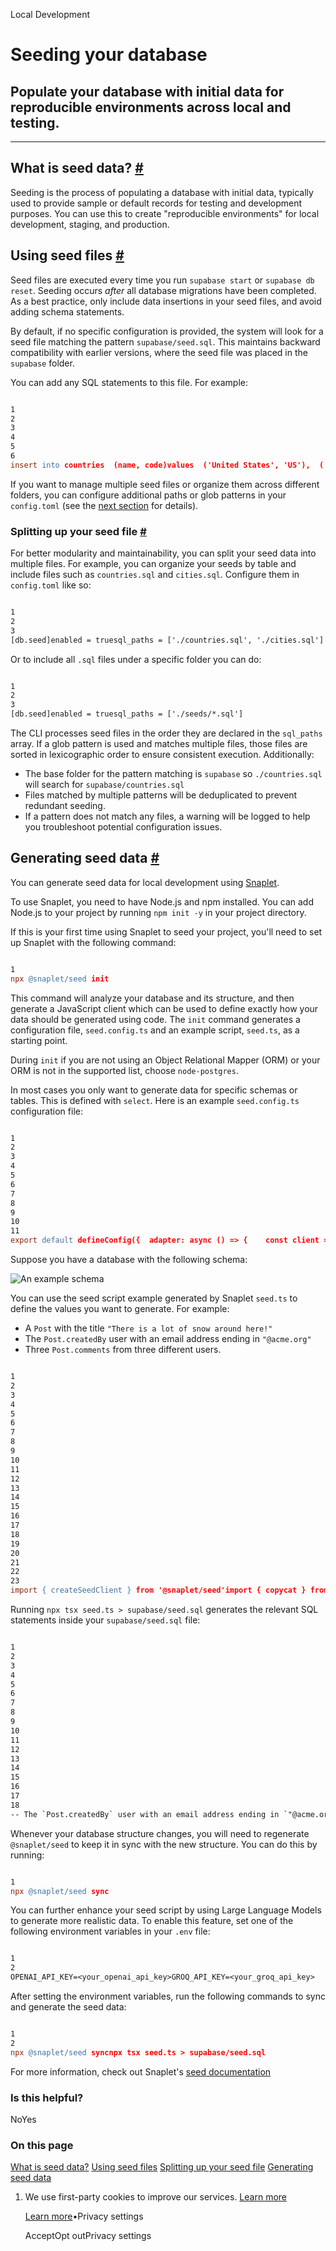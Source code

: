 Local Development

# Seeding your database

## Populate your database with initial data for reproducible environments across local and testing.

* * *

## What is seed data? [\#](https://supabase.com/docs/guides/local-development/seeding-your-database\#what-is-seed-data)

Seeding is the process of populating a database with initial data, typically used to provide sample or default records for testing and development purposes. You can use this to create "reproducible environments" for local development, staging, and production.

## Using seed files [\#](https://supabase.com/docs/guides/local-development/seeding-your-database\#using-seed-files)

Seed files are executed every time you run `supabase start` or `supabase db reset`. Seeding occurs _after_ all database migrations have been completed. As a best practice, only include data insertions in your seed files, and avoid adding schema statements.

By default, if no specific configuration is provided, the system will look for a seed file matching the pattern `supabase/seed.sql`. This maintains backward compatibility with earlier versions, where the seed file was placed in the `supabase` folder.

You can add any SQL statements to this file. For example:

```flex

1
2
3
4
5
6
insert into countries  (name, code)values  ('United States', 'US'),  ('Canada', 'CA'),  ('Mexico', 'MX');
```

If you want to manage multiple seed files or organize them across different folders, you can configure additional paths or glob patterns in your `config.toml` (see the [next section](https://supabase.com/docs/guides/local-development/seeding-your-database#splitting-up-your-seed-data) for details).

### Splitting up your seed file [\#](https://supabase.com/docs/guides/local-development/seeding-your-database\#splitting-up-your-seed-file)

For better modularity and maintainability, you can split your seed data into multiple files. For example, you can organize your seeds by table and include files such as `countries.sql` and `cities.sql`. Configure them in `config.toml` like so:

```flex

1
2
3
[db.seed]enabled = truesql_paths = ['./countries.sql', './cities.sql']
```

Or to include all `.sql` files under a specific folder you can do:

```flex

1
2
3
[db.seed]enabled = truesql_paths = ['./seeds/*.sql']
```

The CLI processes seed files in the order they are declared in the `sql_paths` array. If a glob pattern is used and matches multiple files, those files are sorted in lexicographic order to ensure consistent execution. Additionally:

- The base folder for the pattern matching is `supabase` so `./countries.sql` will search for `supabase/countries.sql`
- Files matched by multiple patterns will be deduplicated to prevent redundant seeding.
- If a pattern does not match any files, a warning will be logged to help you troubleshoot potential configuration issues.

## Generating seed data [\#](https://supabase.com/docs/guides/local-development/seeding-your-database\#generating-seed-data)

You can generate seed data for local development using [Snaplet](https://github.com/snaplet/seed).

To use Snaplet, you need to have Node.js and npm installed. You can add Node.js to your project by running `npm init -y` in your project directory.

If this is your first time using Snaplet to seed your project, you'll need to set up Snaplet with the following command:

```flex

1
npx @snaplet/seed init
```

This command will analyze your database and its structure, and then generate a JavaScript client which can be used to define exactly how your data should be generated using code. The `init` command generates a configuration file, `seed.config.ts` and an example script, `seed.ts`, as a starting point.

During `init` if you are not using an Object Relational Mapper (ORM) or your ORM is not in the supported list, choose `node-postgres`.

In most cases you only want to generate data for specific schemas or tables. This is defined with `select`. Here is an example `seed.config.ts` configuration file:

```flex

1
2
3
4
5
6
7
8
9
10
11
export default defineConfig({  adapter: async () => {    const client = new Client({      connectionString: 'postgresql://postgres:postgres@localhost:54322/postgres',    })    await client.connect()    return new SeedPg(client)  },  // We only want to generate data for the public schema  select: ['!*', 'public.*'],})
```

Suppose you have a database with the following schema:

![An example schema](https://supabase.com/docs/img/guides/cli/snaplet-example-schema.png)

You can use the seed script example generated by Snaplet `seed.ts` to define the values you want to generate. For example:

- A `Post` with the title `"There is a lot of snow around here!"`
- The `Post.createdBy` user with an email address ending in `"@acme.org"`
- Three `Post.comments` from three different users.

```flex

1
2
3
4
5
6
7
8
9
10
11
12
13
14
15
16
17
18
19
20
21
22
23
import { createSeedClient } from '@snaplet/seed'import { copycat } from '@snaplet/copycat'async function main() {  const seed = await createSeedClient({ dryRun: true })  await seed.Post([    {      title: 'There is a lot of snow around here!',      createdBy: {        email: (ctx) =>          copycat.email(ctx.seed, {            domain: 'acme.org',          }),      },      Comment: (x) => x(3),    },  ])  process.exit()}main()
```

Running `npx tsx seed.ts > supabase/seed.sql` generates the relevant SQL statements inside your `supabase/seed.sql` file:

```flex

1
2
3
4
5
6
7
8
9
10
11
12
13
14
15
16
17
18
-- The `Post.createdBy` user with an email address ending in `"@acme.org"`INSERT INTO "User" (name, email) VALUES ("John Snow", "snow@acme.org")--- A `Post` with the title `"There is a lot of snow around here!"`INSERT INTO "Post" (title, content, createdBy) VALUES (  "There is a lot of snow around here!",  "Lorem ipsum dolar",  1)--- Three `Post.Comment` from three different users.INSERT INTO "User" (name, email) VALUES ("Stephanie Shadow", "shadow@domain.com")INSERT INTO "Comment" (text, userId, postId) VALUES ("I love cheese", 2, 1)INSERT INTO "User" (name, email) VALUES ("John Rambo", "rambo@trymore.dev")INSERT INTO "Comment" (text, userId, postId) VALUES ("Lorem ipsum dolar sit", 3, 1)INSERT INTO "User" (name, email) VALUES ("Steven Plank", "s@plank.org")INSERT INTO "Comment" (text, userId, postId) VALUES ("Actually, that's not correct...", 4, 1)
```

Whenever your database structure changes, you will need to regenerate `@snaplet/seed` to keep it in sync with the new structure. You can do this by running:

```flex

1
npx @snaplet/seed sync
```

You can further enhance your seed script by using Large Language Models to generate more realistic data. To enable this feature, set one of the following environment variables in your `.env` file:

```flex

1
2
OPENAI_API_KEY=<your_openai_api_key>GROQ_API_KEY=<your_groq_api_key>
```

After setting the environment variables, run the following commands to sync and generate the seed data:

```flex

1
2
npx @snaplet/seed syncnpx tsx seed.ts > supabase/seed.sql
```

For more information, check out Snaplet's [seed documentation](https://snaplet-seed.netlify.app/seed/integrations/supabase)

### Is this helpful?

NoYes

### On this page

[What is seed data?](https://supabase.com/docs/guides/local-development/seeding-your-database#what-is-seed-data) [Using seed files](https://supabase.com/docs/guides/local-development/seeding-your-database#using-seed-files) [Splitting up your seed file](https://supabase.com/docs/guides/local-development/seeding-your-database#splitting-up-your-seed-file) [Generating seed data](https://supabase.com/docs/guides/local-development/seeding-your-database#generating-seed-data)

1. We use first-party cookies to improve our services. [Learn more](https://supabase.com/privacy#8-cookies-and-similar-technologies-used-on-our-european-services)



   [Learn more](https://supabase.com/privacy#8-cookies-and-similar-technologies-used-on-our-european-services)•Privacy settings





   AcceptOpt outPrivacy settings
